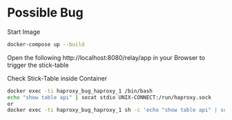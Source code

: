 # Possible Bug

Start Image

```bash
docker-compose up --build
```

Open the following http://localhost:8080/relay/app in your Browser to trigger the stick-table

Check Stick-Table inside Container

```bash
docker exec -ti haproxy_bug_haproxy_1 /bin/bash
echo "show table api" | socat stdio UNIX-CONNECT:/run/haproxy.sock
or
docker exec -ti haproxy_bug_haproxy_1 sh -c 'echo "show table api" | socat stdio UNIX-CONNECT:/run/haproxy.sock'
```

